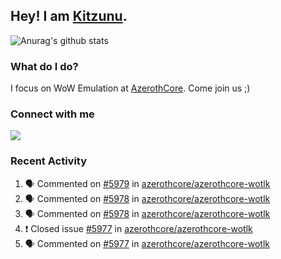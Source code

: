 ## Hey! I am [Kitzunu](https://Github.com/Kitzunu).

![Anurag's github stats](https://github-readme-stats.kitzunu.vercel.app/api?username=Kitzunu&show_icons=true)

### What do I do?

I focus on WoW Emulation at [AzerothCore](https://Github.com/AzerothCore). Come join us ;)

### Connect with me
[![](https://img.shields.io/badge/AzerothCore%20Discord-Connect%20with%20me!-green)](https://discord.com/invite/gkt4y2x)

### Recent Activity

<!--START_SECTION:activity-->
1. 🗣 Commented on [#5979](https://github.com/azerothcore/azerothcore-wotlk/issues/5979) in [azerothcore/azerothcore-wotlk](https://github.com/azerothcore/azerothcore-wotlk)
2. 🗣 Commented on [#5978](https://github.com/azerothcore/azerothcore-wotlk/issues/5978) in [azerothcore/azerothcore-wotlk](https://github.com/azerothcore/azerothcore-wotlk)
3. 🗣 Commented on [#5978](https://github.com/azerothcore/azerothcore-wotlk/issues/5978) in [azerothcore/azerothcore-wotlk](https://github.com/azerothcore/azerothcore-wotlk)
4. ❗️ Closed issue [#5977](https://github.com/azerothcore/azerothcore-wotlk/issues/5977) in [azerothcore/azerothcore-wotlk](https://github.com/azerothcore/azerothcore-wotlk)
5. 🗣 Commented on [#5977](https://github.com/azerothcore/azerothcore-wotlk/issues/5977) in [azerothcore/azerothcore-wotlk](https://github.com/azerothcore/azerothcore-wotlk)
<!--END_SECTION:activity-->

